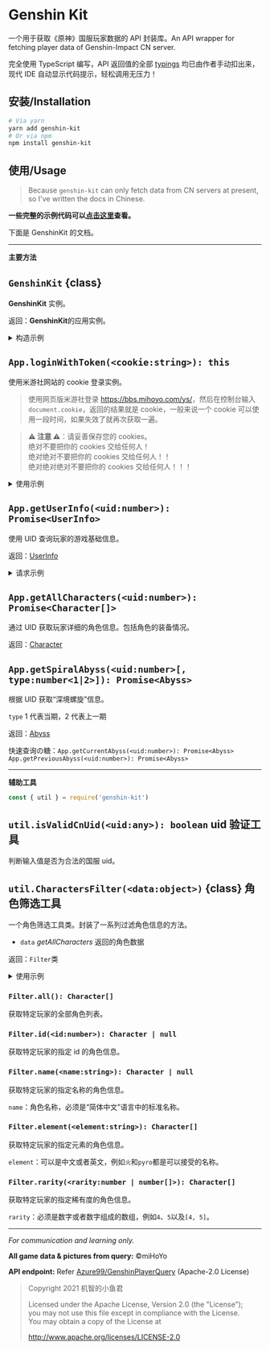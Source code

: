 # Genshin Kit

一个用于获取《原神》国服玩家数据的 API 封装库。An API wrapper for fetching player data of Genshin-Impact CN server.

完全使用 TypeScript 编写，API 返回值的全部 [typings](./src/types) 均已由作者手动扣出来，现代 IDE 自动显示代码提示，轻松调用无压力！

## 安装/Installation

```bash
# Via yarn
yarn add genshin-kit
# Or via npm
npm install genshin-kit
```

## 使用/Usage

> Because `genshin-kit` can only fetch data from CN servers at present, so I've written the docs in Chinese.

**一些完整的示例代码可以[点击这里](./demo)查看。**

下面是 GenshinKit 的文档。

---

**主要方法**

## `GenshinKit` {class}

**GenshinKit** 实例。

返回：**GenshinKit**的应用实例。

<details>
<summary>构造示例</summary>

```js
const { GenshinKit } = require('genshin-kit')
const App = new GenshinKit()
```

</details>

## `App.loginWithToken(<cookie:string>): this`

使用米游社网站的 cookie 登录实例。

> 使用网页版米游社登录 <https://bbs.mihoyo.com/ys/>，然后在控制台输入 `document.cookie`，返回的结果就是 cookie，一般来说一个 cookie 可以使用一段时间，如果失效了就再次获取一遍。

> **⚠️ 注意 ⚠️**：请妥善保存您的 cookies。<br>绝对不要把你的 cookies 交给任何人！<br>绝对绝对不要把你的 cookies 交给任何人！！<br>绝对绝对绝对不要把你的 cookies 交给任何人！！！

<details>
<summary>使用示例</summary>

```js
App.loginWithToken(process.env.MHY_COOKIE)
```

</details>

## `App.getUserInfo(<uid:number>): Promise<UserInfo>`

使用 UID 查询玩家的游戏基础信息。

返回：[UserInfo](./src/types/UserInfo.ts)

<details>
<summary>请求示例</summary>

```js
App.getUserInfo(100000001).then(console.log)
```

</details>

## `App.getAllCharacters(<uid:number>): Promise<Character[]>`

通过 UID 获取玩家详细的角色信息。包括角色的装备情况。

返回：[Character](./src/types/Character.ts)


## `App.getSpiralAbyss(<uid:number>[, type:number<1|2>]): Promise<Abyss>`

根据 UID 获取“深境螺旋”信息。

`type` 1 代表当期，2 代表上一期

返回：[Abyss](./src/types/Abyss.ts)

快速查询の糖：`App.getCurrentAbyss(<uid:number>): Promise<Abyss>` `App.getPreviousAbyss(<uid:number>): Promise<Abyss>`

---

**辅助工具**

```js
const { util } = require('genshin-kit')
```

## `util.isValidCnUid(<uid:any>): boolean` uid 验证工具

判断输入值是否为合法的国服 uid。

## `util.CharactersFilter(<data:object>)` {class} 角色筛选工具

一个角色筛选工具类。封装了一系列过滤角色信息的方法。

- `data` _getAllCharacters_ 返回的角色数据

返回：`Filter`类

<details>
<summary>使用示例</summary>

```js
const { CharactersFilter } = require('genshin-kit').util
App.getAllCharacters(100000001).then(
  data => {
    const Filter = new CharactersFilter(data)
    // ...
  },
  console.error
)
```

</details>

### `Filter.all(): Character[]`

获取特定玩家的全部角色列表。

### `Filter.id(<id:number>): Character | null`

获取特定玩家的指定 id 的角色信息。

### `Filter.name(<name:string>): Character | null`

获取特定玩家的指定名称的角色信息。

`name`：角色名称，必须是“简体中文”语言中的标准名称。

### `Filter.element(<element:string>): Character[]`

获取特定玩家的指定元素的角色信息。

`element`：可以是中文或者英文，例如`火`和`pyro`都是可以接受的名称。

### `Filter.rarity(<rarity:number | number[]>): Character[]`

获取特定玩家的指定稀有度的角色信息。

`rarity`：必须是数字或者数字组成的数组，例如`4`、`5`以及`[4, 5]`。

---

_For communication and learning only._

**All game data & pictures from query:** &copy;miHoYo

**API endpoint:** Refer [Azure99/GenshinPlayerQuery](https://github.com/Azure99/GenshinPlayerQuery) (Apache-2.0 License)

> Copyright 2021 机智的小鱼君
>
> Licensed under the Apache License, Version 2.0 (the "License");<br>
> you may not use this file except in compliance with the License.<br>
> You may obtain a copy of the License at
>
> http://www.apache.org/licenses/LICENSE-2.0
